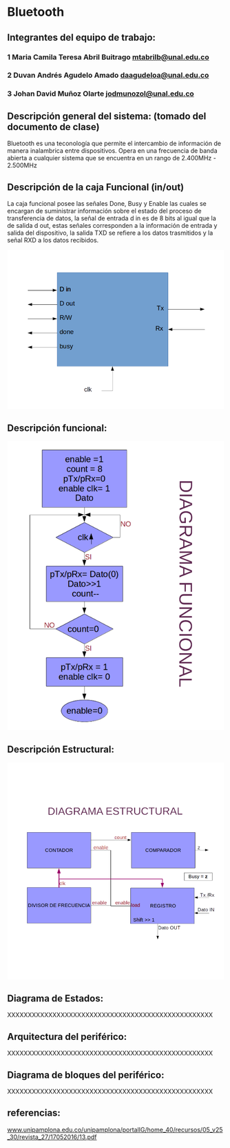 # Bluetooth

## Integrantes del equipo de trabajo:

### 1 Maria Camila Teresa Abril Buitrago mtabrilb@unal.edu.co

### 2 Duvan Andrés Agudelo Amado daagudeloa@unal.edu.co

### 3 Johan David Muñoz Olarte jodmunozol@unal.edu.co


## Descripción general del sistema: (tomado del documento de clase)

Bluetooth es una teconología que permite el intercambio de información de manera inalambrica entre dispositivos.
Opera en una frecuencia de banda abierta a cualquier sistema que se encuentra en un rango de 2.400MHz - 2.500MHz
## Descripción de la caja Funcional  (in/out)
La caja funcional posee las señales Done, Busy y Enable las cuales se encargan de suministrar información sobre el estado del proceso de transferencia de datos, la señal de entrada d in es de 8 bits al igual que la de salida d out, estas señales corresponden a la información de entrada y salida del dispositivo, la salida TXD se refiere a los datos trasmitidos y la señal RXD a los datos recibidos.

![in/out](https://github.com/Fabeltranm/FPGA-Game-D1/blob/master/HW/RTL/01BLUETOOTH/Version_02/03%20document/img/caja%20negra%20bluetooth.png)


## Descripción funcional:

![fun](https://github.com/Fabeltranm/FPGA-Game-D1/blob/master/HW/RTL/01BLUETOOTH/Version_02/03%20document/img/DF.png)

## Descripción Estructural:

![estrutural](https://github.com/Fabeltranm/FPGA-Game-D1/blob/master/HW/RTL/01BLUETOOTH/Version_02/03%20document/img/DE.png)

## Diagrama de Estados:

XXXXXXXXXXXXXXXXXXXXXXXXXXXXXXXXXXXXXXXXXXXXXXXXXX

## Arquitectura del periférico:

XXXXXXXXXXXXXXXXXXXXXXXXXXXXXXXXXXXXXXXXXXXXXXXXXX

## Diagrama de bloques del periférico:

XXXXXXXXXXXXXXXXXXXXXXXXXXXXXXXXXXXXXXXXXXXXXXXXXX

## referencias:

www.unipamplona.edu.co/unipamplona/portalIG/home_40/recursos/05_v25_30/revista_27/17052016/13.pdf

